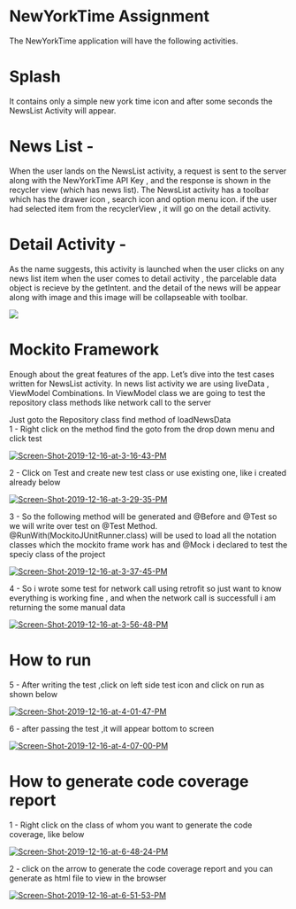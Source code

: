 # NewYorkTime Assignment
The NewYorkTime application will have the following activities.

# Splash
It contains only a simple new york time icon and after some seconds the NewsList Activity will appear.

# News List -
When the user lands on the NewsList activity,
a request is sent to the server along with the
NewYorkTime API Key ,  and the response is shown 
in the recycler view (which has news list). 
The NewsList activity has a toolbar which has the drawer icon , search icon and option menu icon.
if the user had selected item from the recyclerView , it will go on the detail activity.

# Detail Activity -
As the name suggests, this activity is launched when the user clicks on any news list item
when the user comes to detail activity , the parcelable data object is recieve by the getIntent.
and the detail of the news will be appear along with image and this image will be collapseable with toolbar. 

<img src="https://im.ezgif.com/tmp/ezgif-1-1a18413ef43b.gif" />


# Mockito Framework
Enough about the great features of the app. 
Let’s dive into the test cases written for NewsList activity.
In news list activity we are using liveData , ViewModel Combinations.
In ViewModel class we are going to test the repository class methods like network call to the server

Just goto the Repository class find method of loadNewsData <br />
1 - Right click on the method find the goto from the drop down menu and click test 
 
<a href="https://ibb.co/dgh1bGb"><img src="https://i.ibb.co/16Shs8s/Screen-Shot-2019-12-16-at-3-16-43-PM.png" alt="Screen-Shot-2019-12-16-at-3-16-43-PM" border="0" /></a>

2 - Click on Test and create new test class or use existing one, like i created already below

<a href="https://ibb.co/xgbxN63"><img src="https://i.ibb.co/M1HFm79/Screen-Shot-2019-12-16-at-3-29-35-PM.png" alt="Screen-Shot-2019-12-16-at-3-29-35-PM" border="0"></a>

3 - So the following method will be generated and @Before and @Test so we will write over test on @Test Method.
@RunWith(MockitoJUnitRunner.class) will be used to load all the notation classes which the mockito frame work has and 
@Mock i declared to test the speciy class of the project 

<a href="https://ibb.co/BVXJfBV"><img src="https://i.ibb.co/QF2VJMF/Screen-Shot-2019-12-16-at-3-37-45-PM.png" alt="Screen-Shot-2019-12-16-at-3-37-45-PM" border="0"></a>

4 - So i wrote some test for network call using retrofit so just want to know everything is working fine , and when the network call is successfull  i am returning the some manual data

<a href="https://ibb.co/DMfPMXT"><img src="https://i.ibb.co/rp2KpPN/Screen-Shot-2019-12-16-at-3-56-48-PM.png" alt="Screen-Shot-2019-12-16-at-3-56-48-PM" border="0"></a>

# How to run
5 - After writing the test ,click on left side test icon and click on run as shown below

<a href="https://ibb.co/Xs5JLcT"><img src="https://i.ibb.co/DCMKW0n/Screen-Shot-2019-12-16-at-4-01-47-PM.png" alt="Screen-Shot-2019-12-16-at-4-01-47-PM" border="0"></a>

6 - after passing the test ,it will appear bottom to screen

<a href="https://ibb.co/qj8mcyC"><img src="https://i.ibb.co/LRy9ckr/Screen-Shot-2019-12-16-at-4-07-00-PM.png" alt="Screen-Shot-2019-12-16-at-4-07-00-PM" border="0"></a>

# How to generate code coverage report

1 - Right click on the class of whom you want to generate the code coverage, like below

<a href="https://ibb.co/m5yjHBN"><img src="https://i.ibb.co/KxsP9GK/Screen-Shot-2019-12-16-at-6-48-24-PM.png" alt="Screen-Shot-2019-12-16-at-6-48-24-PM" border="0"></a>

2 -  click on the arrow to generate the code coverage report and you can generate as html file to view in the browser

<a href="https://ibb.co/30d2ZLp"><img src="https://i.ibb.co/SKybC9t/Screen-Shot-2019-12-16-at-6-51-53-PM.png" alt="Screen-Shot-2019-12-16-at-6-51-53-PM" border="0"></a>
